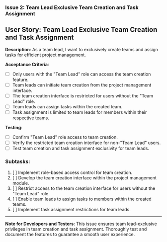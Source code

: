 ### **Issue 2: Team Lead Exclusive Team Creation and Task Assignment**

## User Story: Team Lead Exclusive Team Creation and Task Assignment

**Description**: As a team lead, I want to exclusively create teams and assign tasks for efficient project management.

**Acceptance Criteria**:

- [ ] Only users with the "Team Lead" role can access the team creation feature.
- [ ] Team leads can initiate team creation from the project management interface.
- [ ] The team creation interface is restricted for users without the "Team Lead" role.
- [ ] Team leads can assign tasks within the created team.
- [ ] Task assignment is limited to team leads for members within their respective teams.

**Testing**:

- [ ] Confirm "Team Lead" role access to team creation.
- [ ] Verify the restricted team creation interface for non-"Team Lead" users.
- [ ] Test team creation and task assignment exclusivity for team leads.

### Subtasks:

1. [ ] Implement role-based access control for team creation.
2. [ ] Develop the team creation interface within the project management module.
3. [ ] Restrict access to the team creation interface for users without the "Team Lead" role.
4. [ ] Enable team leads to assign tasks to members within the created teams.
5. [ ] Implement task assignment restrictions for team leads.

---

**Note for Developers and Testers**: This issue ensures team lead-exclusive privileges in team creation and task assignment. Thoroughly test and document the features to guarantee a smooth user experience.
